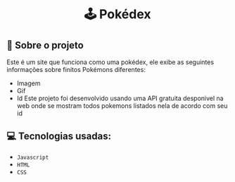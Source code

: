 <h1 align="center">
  🕹 Pokédex
</h1>


## :rocket: Sobre o projeto

Este é um site que funciona como uma pokédex, ele exibe as seguintes informações sobre finitos Pokémons diferentes:
- Imagem
- Gif
- Id
Este projeto foi desenvolvido usando uma API gratuita desponivel na web onde se mostram todos pokemons listados nela de acordo com seu id

## :computer: Tecnologias usadas:

- `Javascript`
- `HTML`
- `CSS`
